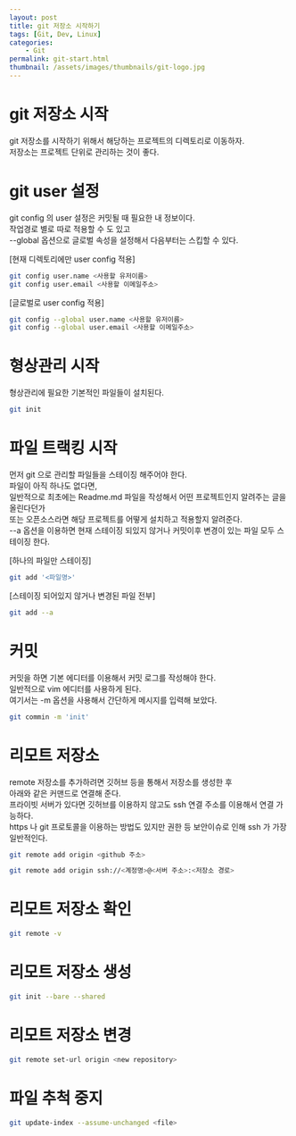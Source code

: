 ```yaml
---
layout: post
title: git 저장소 시작하기
tags: [Git, Dev, Linux]
categories:
    - Git
permalink: git-start.html
thumbnail: /assets/images/thumbnails/git-logo.jpg
---
```


# git 저장소 시작

git 저장소를 시작하기 위해서 해당하는 프로젝트의 디렉토리로 이동하자.  
저장소는 프로젝트 단위로 관리하는 것이 좋다.

# git user 설정

git config 의 user 설정은 커밋될 때 필요한 내 정보이다.  
작업경로 별로 따로 적용할 수 도 있고  
--global 옵션으로 글로벌 속성을 설정해서 다음부터는 스킵할 수 있다.

[현재 디렉토리에만 user config 적용]

```bash
git config user.name <사용할 유저이름>
git config user.email <사용할 이메일주소>
```

[글로벌로 user config 적용]

```bash
git config --global user.name <사용할 유저이름>
git config --global user.email <사용할 이메일주소>
```

# 형상관리 시작

형상관리에 필요한 기본적인 파일들이 설치된다.

```bash
git init
```

# 파일 트랙킹 시작

먼저 git 으로 관리할 파일들을 스테이징 해주어야 한다.  
파일이 아직 하나도 없다면,  
일반적으로 최초에는 Readme.md 파일을 작성해서 어떤 프로젝트인지 알려주는 글을 올린다던가  
또는 오픈소스라면 해당 프로젝트를 어떻게 설치하고 적용할지 알려준다.  
--a 옵션을 이용하면 현재 스테이징 되있지 않거나 커밋이후 변경이 있는 파일 모두 스테이징 한다.

[하나의 파일만 스테이징]

```bash
git add '<파일명>'
```

[스테이징 되어있지 않거나 변경된 파일 전부]

```bash
git add --a
```

# 커밋

커밋을 하면 기본 에디터를 이용해서 커밋 로그를 작성해야 한다.  
일반적으로 vim 에디터를 사용하게 된다.  
여기서는 -m 옵션을 사용해서 간단하게 메시지를 입력해 보았다.

```bash
git commin -m 'init'
```

# 리모트 저장소

remote 저장소를 추가하려면 깃허브 등을 통해서 저장소를 생성한 후  
아래와 같은 커맨드로 연결해 준다.  
프라이빗 서버가 있다면 깃허브를 이용하지 않고도 ssh 연결 주소를 이용해서 연결 가능하다.  
https 나 git 프로토콜을 이용하는 방법도 있지만 권한 등 보안이슈로 인해 ssh 가 가장 일반적인다.

```bash
git remote add origin <github 주소>
```

```bash
git remote add origin ssh://<계정명>@<서버 주소>:<저장소 경로>
```

# 리모트 저장소 확인

```bash
git remote -v
```

# 리모트 저장소 생성

```bash
git init --bare --shared
```

# 리모트 저장소 변경

```bash
git remote set-url origin <new repository>
```

# 파일 추척 중지

```bash
git update-index --assume-unchanged <file>
```
